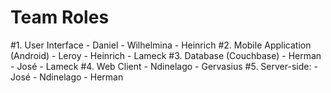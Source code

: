 # Team Roles

#1. User Interface
    - Daniel
    - Wilhelmina
    - Heinrich
#2. Mobile Application (Android)
    - Leroy
    - Heinrich
    - Lameck
#3. Database (Couchbase)
    - Herman
    - José
    - Lameck
#4. Web Client
    - Ndinelago
    - Gervasius
#5. Server-side:
    - José
    - Ndinelago
    - Herman

